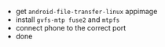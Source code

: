 - get `android-file-transfer-linux` appimage
- install `gvfs-mtp fuse2` and `mtpfs`
- connect phone to the correct port
- done
